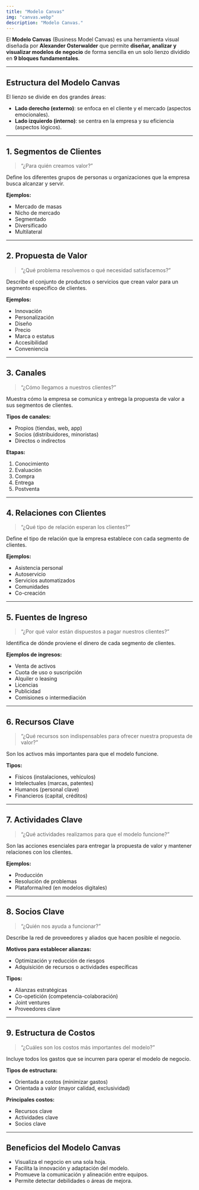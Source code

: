 ```yaml
---
title: "Modelo Canvas"
img: "canvas.webp"
description: "Modelo Canvas."
---
```


El **Modelo Canvas** (Business Model Canvas) es una herramienta visual diseñada por **Alexander Osterwalder** que permite **diseñar, analizar y visualizar modelos de negocio** de forma sencilla en un solo lienzo dividido en **9 bloques fundamentales**.

---

## Estructura del Modelo Canvas

El lienzo se divide en dos grandes áreas:
- **Lado derecho (externo)**: se enfoca en el cliente y el mercado (aspectos emocionales).
- **Lado izquierdo (interno)**: se centra en la empresa y su eficiencia (aspectos lógicos).

---

## 1. **Segmentos de Clientes**
> “¿Para quién creamos valor?”

Define los diferentes grupos de personas u organizaciones que la empresa busca alcanzar y servir.

**Ejemplos:**
- Mercado de masas
- Nicho de mercado
- Segmentado
- Diversificado
- Multilateral

---

## 2. **Propuesta de Valor**
> “¿Qué problema resolvemos o qué necesidad satisfacemos?”

Describe el conjunto de productos o servicios que crean valor para un segmento específico de clientes.

**Ejemplos:**
- Innovación
- Personalización
- Diseño
- Precio
- Marca o estatus
- Accesibilidad
- Conveniencia

---

## 3. **Canales**
> “¿Cómo llegamos a nuestros clientes?”

Muestra cómo la empresa se comunica y entrega la propuesta de valor a sus segmentos de clientes.

**Tipos de canales:**
- Propios (tiendas, web, app)
- Socios (distribuidores, minoristas)
- Directos o indirectos

**Etapas:**
1. Conocimiento  
2. Evaluación  
3. Compra  
4. Entrega  
5. Postventa

---

## 4. **Relaciones con Clientes**
> “¿Qué tipo de relación esperan los clientes?”

Define el tipo de relación que la empresa establece con cada segmento de clientes.

**Ejemplos:**
- Asistencia personal
- Autoservicio
- Servicios automatizados
- Comunidades
- Co-creación

---

## 5. **Fuentes de Ingreso**
> “¿Por qué valor están dispuestos a pagar nuestros clientes?”

Identifica de dónde proviene el dinero de cada segmento de clientes.

**Ejemplos de ingresos:**
- Venta de activos
- Cuota de uso o suscripción
- Alquiler o leasing
- Licencias
- Publicidad
- Comisiones o intermediación

---

## 6. **Recursos Clave**
> “¿Qué recursos son indispensables para ofrecer nuestra propuesta de valor?”

Son los activos más importantes para que el modelo funcione.

**Tipos:**
- Físicos (instalaciones, vehículos)
- Intelectuales (marcas, patentes)
- Humanos (personal clave)
- Financieros (capital, créditos)

---

## 7. **Actividades Clave**
> “¿Qué actividades realizamos para que el modelo funcione?”

Son las acciones esenciales para entregar la propuesta de valor y mantener relaciones con los clientes.

**Ejemplos:**
- Producción
- Resolución de problemas
- Plataforma/red (en modelos digitales)

---

## 8. **Socios Clave**
> “¿Quién nos ayuda a funcionar?”

Describe la red de proveedores y aliados que hacen posible el negocio.

**Motivos para establecer alianzas:**
- Optimización y reducción de riesgos
- Adquisición de recursos o actividades específicas

**Tipos:**
- Alianzas estratégicas
- Co-opetición (competencia-colaboración)
- Joint ventures
- Proveedores clave

---

## 9. **Estructura de Costos**
> “¿Cuáles son los costos más importantes del modelo?”

Incluye todos los gastos que se incurren para operar el modelo de negocio.

**Tipos de estructura:**
- Orientada a costos (minimizar gastos)
- Orientada a valor (mayor calidad, exclusividad)

**Principales costos:**
- Recursos clave
- Actividades clave
- Socios clave

---

## Beneficios del Modelo Canvas
- Visualiza el negocio en una sola hoja.
- Facilita la innovación y adaptación del modelo.
- Promueve la comunicación y alineación entre equipos.
- Permite detectar debilidades o áreas de mejora.

